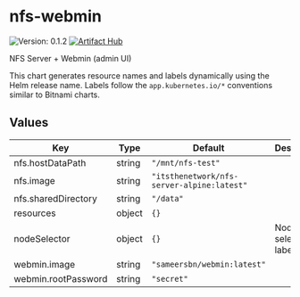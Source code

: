 # nfs-webmin

![Version: 0.1.2](https://img.shields.io/badge/Version-0.1.2-informational?style=flat-square) [![Artifact Hub](https://img.shields.io/endpoint?url=https://artifacthub.io/badge/repository/nfs-webmin)](https://artifacthub.io/packages/search?repo=nfs-webmin)

NFS Server + Webmin (admin UI)

This chart generates resource names and labels dynamically using the Helm release
name. Labels follow the `app.kubernetes.io/*` conventions similar to Bitnami
charts.

## Values

| Key | Type | Default | Description |
|-----|------|---------|-------------|
| nfs.hostDataPath | string | `"/mnt/nfs-test"` |  |
| nfs.image | string | `"itsthenetwork/nfs-server-alpine:latest"` |  |
| nfs.sharedDirectory | string | `"/data"` |  |
| resources | object | `{}` |  |
| nodeSelector | object | `{}` | Node selector labels |
| webmin.image | string | `"sameersbn/webmin:latest"` |  |
| webmin.rootPassword | string | `"secret"` |  |

